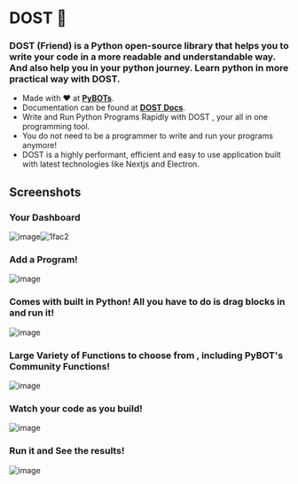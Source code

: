 # DOST 🤗


### DOST (Friend) is a Python open-source library that helps you to write your code in a more readable and understandable way. And also help you in your python journey. Learn python in more practical way with DOST.

- Made with ❤️ at **[PyBOTs](https://www.pybots.ai/)**.
- Documentation can be found at **[DOST Docs](https://py-bots.github.io/dost/)**.
- Write and Run Python Programs Rapidly with DOST , your all in one programming tool.
- You do not need to be a programmer to write and run your programs anymore!
- DOST is a highly performant, efficient and easy to use application built with latest technologies like Nextjs and Electron.

## Screenshots

### Your Dashboard
![image](https://user-images.githubusercontent.com/76046349/198548550-adb68071-7799-43e9-92a1-6451a2b045f1.png)![1fac2](https://user-images.githubusercontent.com/67296473/208698406-6f2b28df-a384-41a8-88e8-75dbedaabaf1.png)


### Add a Program!
![image](https://user-images.githubusercontent.com/76046349/198548726-617174b3-e516-4001-a19f-08b53b428151.png)

### Comes with built in Python! All you have to do is drag blocks in and run it!
![image](https://user-images.githubusercontent.com/76046349/198549013-36341445-7711-45e8-92eb-063c817db502.png)

### Large Variety of Functions to choose from , including PyBOT's Community Functions!
![image](https://user-images.githubusercontent.com/76046349/198549199-6d557415-aff5-4495-bc36-af32b5f3d1cf.png)

### Watch your code as you build!
![image](https://user-images.githubusercontent.com/76046349/198549965-d61decc6-e33a-4681-b3c2-1d6d3eea9421.png)

### Run it and See the results!
![image](https://user-images.githubusercontent.com/76046349/198550952-2393fd4e-a856-4ff8-b3be-8c78f13d36aa.png)

